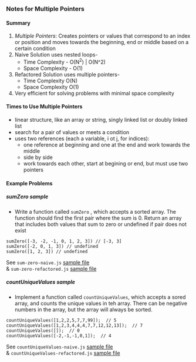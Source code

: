 ### Notes for Multiple Pointers


#### Summary
1. _Multiple Pointers_: Creates pointers or values that correspond to an index or position and moves towards the beginning, end or middle based on a certain condition
2. Naive Solution uses nested loops- 
    - Time Complexity -  O(N<sup>2</sup>) | O(N^2)
    - Space Complexity - O(1)
3. Refactored Solution uses multiple pointers-
    - Time Complexity O(N)
    - Space Complexity O(1)
4. Very efficient for solving problems with minimal space complexity 

#### Times to Use Multiple Pointers

* linear structure, like an array or string, singly linked list or doubly linked list
* search for a pair of values or meets a condition
* uses two references (each a variable, i ot j, for indices): 
    - one reference at beginning and one at the end and  work towards the middle 
    - side by side
    - work towards each other, start at begining or end, but must use two pointers


#### Example Problems

##### sumZero sample
+ Write a function called `sumZero` , which accepts a sorted array. The function should find the first pair where the sum is 0.  Return an array that includes both values that sum to zero or undefined if pair does not exist

`sumZero([-3, -2, -1, 0, 1, 2, 3]) // [-3, 3]`  
`sumZero([-2, 0, 1, 3]) // undefined`  
`sumZero([1, 2, 3]) // undefined`

See `sum-zero-naive.js` [sample file](sum-zero-naive.js)  
&  `sum-zero-refactored.js` [sample file](sum-zero-refactored.js)


##### countUniqueValues sample
+ Implement a function called `countUniqueValues`, which accepts a sored array, and counts the unique values in teh array.  There can be negative numbers in the array, but the array will always be sorted.

`countUniqueValues([1,2,2,5,7,7,99]);  // 5`  
`countUniqueValues([1,2,3,4,4,4,7,7,12,12,13]);  // 7`  
`countUniqueValues([]);  // 0`  
`countUniqueValues([-2,-1,-1,0,1]);  // 4`   

See `countUniqueValues-naive.js` [sample file](countUniqueValues-naive.js)    
& `countUniqueValues-refactored.js` [sample file](countUniqueValues-refactored.js)

